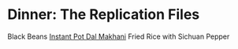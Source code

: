 # Dinner:  The Replication Files

Black Beans
[Instant Pot Dal Makhani](dal.html)
Fried Rice with Sichuan Pepper
